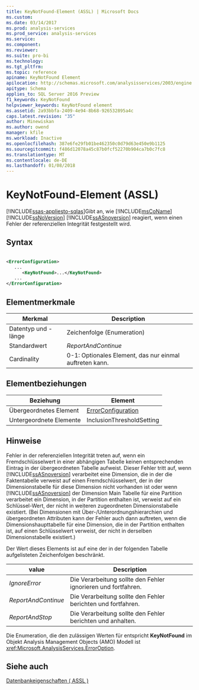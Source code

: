 ```yaml
---
title: KeyNotFound-Element (ASSL) | Microsoft Docs
ms.custom: 
ms.date: 03/14/2017
ms.prod: analysis-services
ms.prod_service: analysis-services
ms.service: 
ms.component: 
ms.reviewer: 
ms.suite: pro-bi
ms.technology: 
ms.tgt_pltfrm: 
ms.topic: reference
apiname: KeyNotFound Element
apilocation: http://schemas.microsoft.com/analysisservices/2003/engine
apitype: Schema
applies_to: SQL Server 2016 Preview
f1_keywords: KeyNotFound
helpviewer_keywords: KeyNotFound element
ms.assetid: 2a93bbfa-2409-4e94-8b68-926532895a4c
caps.latest.revision: "35"
author: Minewiskan
ms.author: owend
manager: kfile
ms.workload: Inactive
ms.openlocfilehash: 387e6fe29fb01be462350c0d79d63e450e9b1125
ms.sourcegitcommit: f486d12078a45c87b0fcf52270b904ca7b0c7fc8
ms.translationtype: MT
ms.contentlocale: de-DE
ms.lasthandoff: 01/08/2018
---
```

# <a name="keynotfound-element-assl"></a>KeyNotFound-Element (ASSL)
[!INCLUDE[ssas-appliesto-sqlas](../../../includes/ssas-appliesto-sqlas.md)]Gibt an, wie [!INCLUDE[msCoName](../../../includes/msconame-md.md)] [!INCLUDE[ssNoVersion](../../../includes/ssnoversion-md.md)] [!INCLUDE[ssASnoversion](../../../includes/ssasnoversion-md.md)] reagiert, wenn einen Fehler der referenziellen Integrität festgestellt wird.  
  
## <a name="syntax"></a>Syntax  
  
```xml  
  
<ErrorConfiguration>  
   ...  
      <KeyNotFound>...</KeyNotFound>  
   ...  
</ErrorConfiguration>  
```  
  
## <a name="element-characteristics"></a>Elementmerkmale  
  
|Merkmal|Description|  
|--------------------|-----------------|  
|Datentyp und -länge|Zeichenfolge (Enumeration)|  
|Standardwert|*ReportAndContinue*|  
|Cardinality|0-1: Optionales Element, das nur einmal auftreten kann.|  
  
## <a name="element-relationships"></a>Elementbeziehungen  
  
|Beziehung|Element|  
|------------------|-------------|  
|Übergeordnetes Element|[ErrorConfiguration](../../../analysis-services/scripting/objects/errorconfiguration-element-assl.md)|  
|Untergeordnete Elemente|InclusionThresholdSetting|  
  
## <a name="remarks"></a>Hinweise  
 Fehler in der referenziellen Integrität treten auf, wenn ein Fremdschlüsselwert in einer abhängigen Tabelle keinen entsprechenden Eintrag in der übergeordneten Tabelle aufweist. Dieser Fehler tritt auf, wenn [!INCLUDE[ssASnoversion](../../../includes/ssasnoversion-md.md)] verarbeitet eine Dimension, die in der die Faktentabelle verweist auf einen Fremdschlüsselwert, der in der Dimensionstabelle für diese Dimension nicht vorhanden ist oder wenn [!INCLUDE[ssASnoversion](../../../includes/ssasnoversion-md.md)] der Dimension Main Tabelle für eine Partition verarbeitet ein Dimension, in der Partition enthalten ist, verweist auf ein Schlüssel-Wert, der nicht in weiteren zugeordneten Dimensionstabelle existiert. (Bei Dimensionen mit Über-/Unterordnungshierarchien und übergeordneten Attributen kann der Fehler auch dann auftreten, wenn die Dimensionshaupttabelle für eine Dimension, die in der Partition enthalten ist, auf einen Schlüsselwert verweist, der nicht in derselben Dimensionstabelle existiert.)  
  
 Der Wert dieses Elements ist auf eine der in der folgenden Tabelle aufgelisteten Zeichenfolgen beschränkt.  
  
|value|Description|  
|-----------|-----------------|  
|*IgnoreError*|Die Verarbeitung sollte den Fehler ignorieren und fortfahren.|  
|*ReportAndContinue*|Die Verarbeitung sollte den Fehler berichten und fortfahren.|  
|*ReportAndStop*|Die Verarbeitung sollte den Fehler berichten und anhalten.|  
  
 Die Enumeration, die den zulässigen Werten für entspricht **KeyNotFound** im Objekt Analysis Management Objects (AMO) Modell ist <xref:Microsoft.AnalysisServices.ErrorOption>.  
  
## <a name="see-also"></a>Siehe auch  
 [Datenbankeigenschaften &#40; ASSL &#41;](../../../analysis-services/scripting/properties/properties-assl.md)  
  
  
